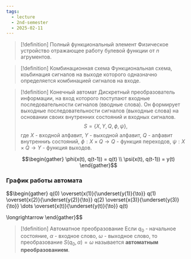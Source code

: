 ```yaml
---
tags:
  - lecture
  - 2nd-semester
  - 2025-02-11
---
```


> [!definition] Полный функциональный элемент
> Физическое устройство отражающее работу булевой функции от $n$ агрументов.

> [!definition] Комбинационная схема
> Функциональная схема, коьбинация сигналов на выходе которого одназначно определяется комбинацией сигналов на входе.

> [!definition] Конечный автомат
> Дискретный преобразователь информации, на вход которого поступают входные последовательности сигналов (вводные слова). Он формирует выходные последовательности сигналов (выходные слова) на основании своих внутренних состояний и входных сигналов.
> $$S = \{ X, Y, Q, \phi, \psi \},$$
> где $X$ - входной алфавит, $Y$ - выходной алфавит, $Q$ - алфавит внутренниъ состояний, $\phi: X \times Q \to Q$ - функция переходов, $\psi: X \times Q \to Y$ - функция выходов.

$$\begin{gather}
\phi(x(t), q(t-1)) = q(t) \\
\psi(x(t), q(t-1)) = y(t)
\end{gather}$$

### График работы автомата

$$\begin{gather}
q(0) \overset{x(1)}{\underset{y(1)}{\to}} q(1) \overset{x(2)}{\underset{y(2)}{\to}} q(2) \overset{x(3)}{\underset{y(3)}{\to}} \dots \overset{x(t)}{\underset{y(t)}{\to}} q(t)

\longrightarrow
\end{gather}$$

> [!definition] Автоматное преобразование
> Если $q_{0}$ - начальное состояние, $\alpha$ - входное слово, $\omega$ - выходное слово, то преобразование $S(q_{0}, \alpha) = \omega$ называется **автоматным преобразованием**.
